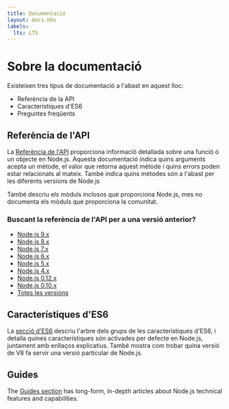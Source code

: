 ```yaml
---
title: Documentació
layout: docs.hbs
labels:
  lts: LTS
---
```


# Sobre la documentació

Existeixen tres tipus de documentació a l'abast en aquest lloc:

* Referència de la API
* Característiques d'ES6
* Preguntes freqüents

## Referència de l'API

La [Referència de l'API](https://nodejs.org/api/) proporciona informació detallada sobre una funció ó un objecte en Node.js. Aquesta
documentació indica quins arguments acepta un mètode, el valor que retorna aquest mètode i quins errors poden estar
relacionats al mateix. També indica quins mètodes són a l'abast per les diferents versions de Node.js

També descriu els mòduls inclosos que proporciona Node.js, mes no documenta els mòduls que proporciona la comunitat.

<div class="highlight-box">

### Buscant la referència de l'API per a una versió anterior?

* [Node.js 9.x](https://nodejs.org/docs/latest-v9.x/api/)
* [Node.js 8.x](https://nodejs.org/docs/latest-v8.x/api/)
* [Node.js 7.x](https://nodejs.org/docs/latest-v7.x/api/)
* [Node.js 6.x](https://nodejs.org/docs/latest-v6.x/api/)
* [Node.js 5.x](https://nodejs.org/docs/latest-v5.x/api/)
* [Node.js 4.x](https://nodejs.org/docs/latest-v4.x/api/)
* [Node.js 0.12.x](https://nodejs.org/docs/latest-v0.12.x/api/)
* [Node.js 0.10.x](https://nodejs.org/docs/latest-v0.10.x/api/)
* [Totes les versions](https://nodejs.org/docs/)

</div>

## Característiques d'ES6

La [secció d'ES6](/en/docs/es6/) descriu l'arbre dels grups de les característiques d'ES6, i detalla quines
característiques són activades per defecte en Node.js, juntament amb enllaços explicatius. També mostra com trobar
quina versió de V8 fa servir una versió particular de Node.js.

## Guides

The [Guides section](/en/docs/guides/) has long-form, in-depth articles about Node.js technical features and capabilities.
